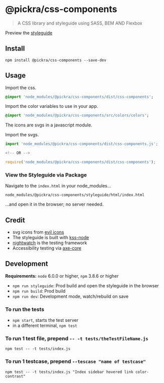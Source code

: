 # @pickra/css-components

> A CSS library and styleguide using SASS, BEM AND Flexbox

Preview the [styleguide](https://pickra.github.io/cssComponentsAndStyleguide/index.html)

## Install

```console
npm install @pickra/css-components --save-dev
```

## Usage

Import the css.
```sass
@import 'node_modules/@pickra/css-components/dist/css-components';
```

Import the color variables to use in your app.
```sass
@import 'node_modules/@pickra/css-components/src/colors/colors';
```

The icons are svgs in a javascript module.

Import the svgs.
```javascript
import 'node_modules/@pickra/css-components/dist/css-components.js';

<!-- OR -->

require('node_modules/@pickra/css-components/dist/css-components');
```

### View the Styleguide via Package

Navigate to the `index.html` in your node_modules...
```
node_modules/@pickra/css-components/styleguide/html/index.html
```
...and open it in the browser; no server needed.

## Credit
- svg icons from [evil icons](http://evil-icons.io/)
- The styleguide is built with [kss-node](https://github.com/kss-node/kss-node)
- [nightwatch](https://github.com/nightwatchjs/nightwatch) is the testing framework
- Accessibility testing via [axe-core](https://github.com/dequelabs/axe-core)

## Development
**Requirements:** `node` 6.0.0 or higher, `npm` 3.8.6 or higher

- `npm run styleguide`: Prod build and open the styleguide in the browser
- `npm run build`: Prod build
- `npm run dev`: Development mode, watch/rebuild on save

### To run the tests
- `npm start`, starts the test server
- in a different terminal, `npm test`

### To run 1 test file, prepend `-- -t tests/theTestFileName.js`
```
npm test -- -t tests/index.js
```

### To run 1 testcase, prepend `--tescase "name of testcase"`
```
npm test -- -t tests/index.js "Index sidebar hovered link color-contrast"
```